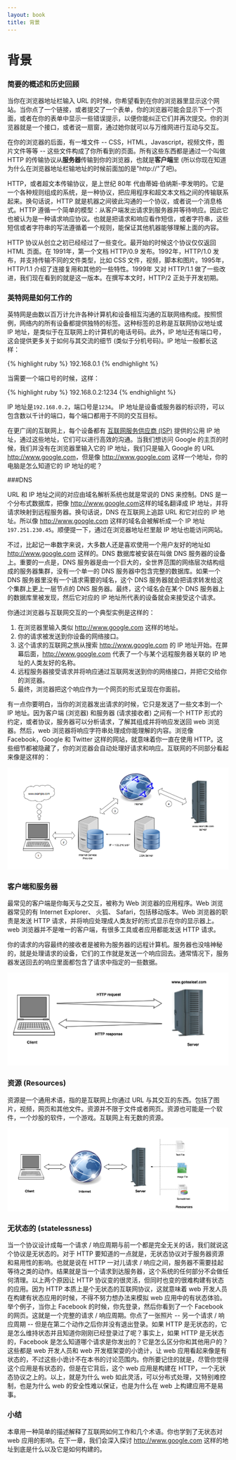 ```yaml
---
layout: book
title: 背景
---
```


# 背景

### 简要的概述和历史回顾

当你在浏览器地址栏输入 URL 的时候，你希望看到在你的浏览器里显示这个网站。当你点了一个链接，或者提交了一个表单，你的浏览器可能会显示下一个页面，或者在你的表单中显示一些错误提示，以便你能纠正它们并再次提交。你的浏览器就是一个接口，或者说一扇窗，通过她你就可以与万维网进行互动与交互。

在你的浏览器的后面，有一堆文件 -- CSS，HTML，Javascript，视频文件，图片文件等等 -- 这些文件构成了你所看到的页面。所有这些东西都是通过一个叫做 HTTP 的传输协议从**服务器**传输到你的浏览器，也就是**客户端**里 (所以你现在知道为什么在浏览器地址栏输地址的时候前面加的是"http://"了吧)。

HTTP，或者超文本传输协议，是上世纪 80年 代由蒂姆·伯纳斯-李发明的。它是一个各种规则组成的系统，是一种协议，把应用程序和超文本文档之间的传输联系起来。换句话说，HTTP 就是机器之间彼此沟通的一个协议，或者说一个消息格式。HTTP 遵循一个简单的模型：从客户端发出请求到服务器并等待响应。因此它也被认为是一种请求响应协议。也就是把请求和响应看作短信，或者字符串，这些短信或者字符串的写法遵循着一个规则，能保证其他机器能够理解上面的内容。

HTTP 协议从创立之初已经经过了一些变化。最开始的时候这个协议仅仅返回 HTML 页面。在 1991年，第一个文档 HTTP/0.9 发布。1992年，HTTP/1.0 发布，并支持传输不同的文件类型，比如 CSS 文件，视频，脚本和图片。1995年，HTTP/1.1 介绍了连接复用和其他的一些特性。1999年 又对 HTTP/1.1 做了一些改进，我们现在看到的就是这一版本。在撰写本文时，HTTP/2 正处于开发初期。

### 英特网是如何工作的

英特网是由数以百万计允许各种计算机和设备相互沟通的互联网络构成。按照惯例，网络内的所有设备都提供独特的标签。这种标签的总称是互联网协议地址或 IP 地址，是类似于在互联网上的计算机的电话号码。此外，IP 地址还有端口号，这会提供更多关于如何与其交流的细节 (类似于分机号码)。IP 地址一般都长这样：

{% highlight ruby %}
192.168.0.1
{% endhighlight %}

当需要一个端口号的时候，这样：

{% highlight ruby %}
192.168.0.2:1234
{% endhighlight %}

IP 地址是`192.168.0.2`，端口号是`1234`。
IP 地址是设备或服务器的标识符，可以包含数以千计的端口，每个端口都用于不同的交互目标。

在更广阔的互联网上，每个设备都有 [互联网服务供应商 (ISP)](http://en.wikipedia.org/wiki/Internet_service_provider) 提供的公用 IP 地址，通过这些地址，它们可以进行高效的沟通。当我们想访问 Google 的主页的时候，我们并没有在浏览器里输入它的 IP 地址，我们只是输入 Google 的 URL <http://www.google.com>，但是像 <http://www.google.com> 这样一个地址，你的电脑是怎么知道它的 IP 地址的呢？

###DNS

URL 和 IP 地址之间的对应由域名解析系统也就是常说的 DNS 来控制。DNS 是一个分布式数据库，把像 <http://www.google.com>这样的域名翻译成 IP 地址，并将请求映射到远程服务器。换句话说，DNS 在互联网上追踪 URL 和它对应的 IP 地址。所以像 <http://www.google.com> 这样的域名会被解析成一个 IP 地址 `197.251.230.45`。顺便提一下，通过在浏览器地址栏里敲 IP 地址也能访问网站。

不过，比起记一串数字来说，大多数人还是喜欢使用一个用户友好的地址如 <http://www.google.com> 这样的。DNS 数据库被安装在叫做 DNS 服务器的设备上。重要的一点是，DNS 服务器是由一个巨大的，全世界范围的网络层次结构组成的服务器集群，没有一个单一的 DNS 服务器中包含完整的数据库。如果一个 DNS 服务器里没有一个请求需要的域名，这个 DNS 服务器就会把请求转发给这个集群上更上一层节点的 DNS 服务器。最终，这个域名会在某个 DNS 服务器上的数据库里被发现，然后它对应的 IP 地址所代表的设备就会来接受这个请求。

你通过浏览器与互联网交互的一个典型实例是这样的：

1. 在浏览器里输入类似 <http://www.google.com> 这样的地址。
2. 你的请求被发送到你设备的网络接口。
3. 这个请求的互联网之旅从搜索 <http://www.google.com> 的 IP 地址开始。在屏幕后面，<http://www.google.com> 代表了一个与某个远程服务器关联的 IP 地址的人类友好的名称。
4. 远程服务器接受请求并将响应通过互联网发送到你的网络接口，并把它交给你的浏览器。
5. 最终，浏览器把这个响应作为一个网页的形式呈现在你面前。

有一点你要明白，当你的浏览器发出请求的时候，它只是发送了一些文本到一个 IP 地址。因为客户端 (浏览器) 和服务器 (请求接收者) 之间有一个 HTTP 形式的约定，或者协议，服务器可以分析请求，了解其组成并将响应发送回 web 浏览器。然后，web 浏览器将响应字符串处理成你能理解的内容。浏览像 Facebook，Google 和 Twitter 这样的网站，就意味着你一直在使用 HTTP。这些细节都被隐藏了，你的浏览器会自动处理好请求和响应。互联网的不同部分看起来像是这样的：

![different_parts](../../images/internet.png)

### 客户端和服务器

最常见的客户端是你每天与之交互，被称为 Web 浏览器的应用程序。Web 浏览器常见的有 Internet Explorer、 火狐、 Safari，包括移动版本。Web 浏览器的职责是发送 HTTP 请求，并将响应处理成人类友好的形式显示在你的显示器上。web 浏览器并不是唯一的客户端，有很多工具或者应用都能发送 HTTP 请求。

你的请求的内容最终的接收者是被称为服务器的远程计算机。服务器也没啥神秘的，就是处理请求的设备，它们的工作就是发送一个响应回去。通常情况下，服务器发送回去的响应里面都包含了请求中指定的一些数据。

![client_and_server](../../images/http_client_server.png)

### 资源 (Resources)

资源是一个通用术语，指的是互联网上你通过 URL 与其交互的东西。包括了图片，视频，网页和其他文件。资源并不限于文件或者网页。资源也可能是一个软件，一个炒股的软件，一个游戏。互联网上有无数的资源。

![resources](../../images/resources.png)

### 无状态的 (statelessness)

当一个协议设计成每一个请求 / 响应周期与前一个都是完全无关的话，我们就说这个协议是无状态的。对于 HTTP 要知道的一点就是，无状态协议对于服务器资源和易用性的影响。也就是说在 HTTP 一对儿请求 / 响应之间，服务器不需要挂起等待之类的动作。结果就是当一个请求到达服务器，这个系统的任何部分不会做任何清理。以上两个原因让 HTTP 协议变的很灵活，但同时也变的很难构建有状态的应用。因为 HTTP 本质上是个无状态的互联网协议，这就意味着 web 开发人员在构建有状态应用的时候，不得不努力想办法来模拟 web 应用中的有状态体验。
举个例子，当你上 Facebook 的时候，你先登录，然后你看到了一个 Facebook 的网页。这就是一个完整的请求 / 响应周期。你点了一张照片 -- 另一个请求 / 响应周期 -- 但是在第二个动作之后你并没有退出登录。如果 HTTP 是无状态的，它是怎么维持状态并且知道你刚刚已经登录过了呢？事实上，如果 HTTP 是无状态的，Facebook 是怎么知道哪个请求是你发出的？它是怎么区分你和其他用户的？这些都是 web 开发人员和 web 开发框架耍的小诡计，让 web 应用看起来像是有状态的，不过这些小诡计不在本书的讨论范围内。你所要记住的就是，尽管你觉得这个应用是有状态的，但是在它背后，这个 web 应用是构建在 HTTP，一个无状态协议之上的。以上，就是为什么 web 如此灵活，可以分布式处理，又特别难控制，也是为什么 web 的安全性难以保证，也是为什么在 web 上构建应用不是易事。

### 小结

本章用一种简单的描述解释了互联网如何工作和几个术语。你也学到了无状态对 web 应用的影响。在下一章，我们会深入探讨 <http://www.google.com> 这样的地址到底是什么以及它是如何构建的。
